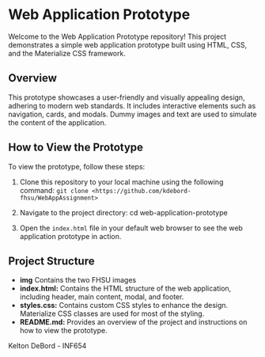 # Web Application Prototype

Welcome to the Web Application Prototype repository! This project demonstrates a simple web application prototype built using HTML, CSS, and the Materialize CSS framework.

## Overview

This prototype showcases a user-friendly and visually appealing design, adhering to modern web standards. It includes interactive elements such as navigation, cards, and modals. Dummy images and text are used to simulate the content of the application.

## How to View the Prototype

To view the prototype, follow these steps:

1. Clone this repository to your local machine using the following command:
```git clone <https://github.com/kdebord-fhsu/WebAppAssignment>```

2. Navigate to the project directory: cd web-application-prototype

3. Open the `index.html` file in your default web browser to see the web application prototype in action.

## Project Structure
- **img** Contains the two FHSU images
- **index.html:** Contains the HTML structure of the web application, including header, main content, modal, and footer.
- **styles.css:** Contains custom CSS styles to enhance the design. Materialize CSS classes are used for most of the styling.
- **README.md:** Provides an overview of the project and instructions on how to view the prototype.

Kelton DeBord - INF654
